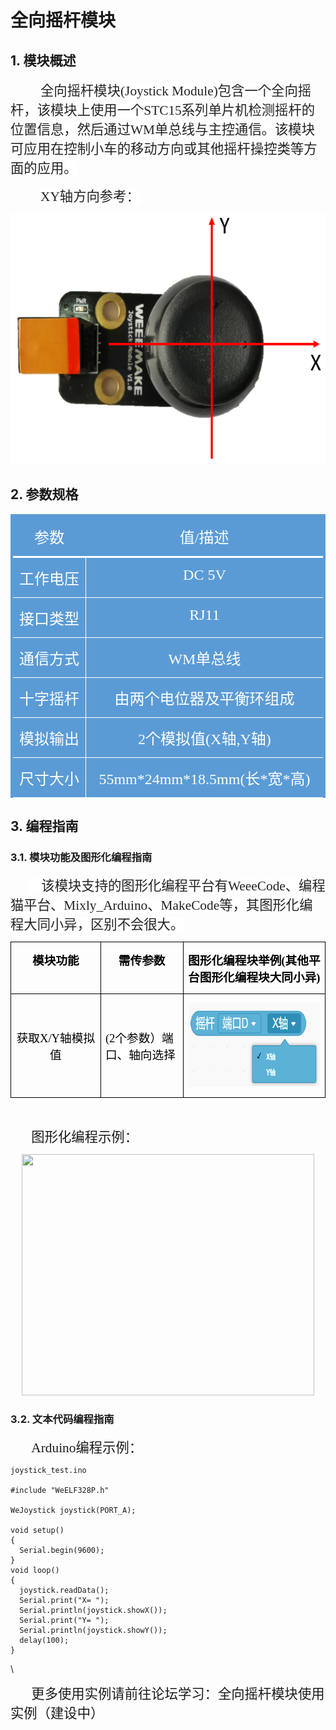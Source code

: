 # 全向摇杆模块 

## 1. 模块概述 

<html><body>

<p class=MsoNormal style='text-indent:36.0pt'><span style='font-size:16.0pt;
font-family:宋体;color:#222222;background:white'>全向摇杆模块<span lang=EN-US>(Joystick
Module)</span>包含一个全向摇杆，该模块上使用一个<span lang=EN-US>STC15</span>系列单片机检测摇杆的位置信息，然后通过<span
lang=EN-US>WM</span>单总线与主控通信。该模块可应用在控制小车的移动方向或其他摇杆操控类等方面的应用。</span></p>

<p class=MsoNormal style='text-indent:.5in'><span lang=ZH-CN style='font-size:
16.0pt;font-family:宋体;color:#222222;background:white'>XY轴方向参考：</span><span
style='font-size:16.0pt;font-family:宋体;color:#222222;background:white'><o:p></o:p></span></p>
</body></html>

  <p class=MsoNormal align=center style='text-align:center'><span lang=EN-US><img
  width=601 height=401 id="图片 1" src="docs\electronic_modules\rj11\joystick_module\20200303-171911.png"></span></p>

## 2. 参数规格

<div align=center>

<table class=MsoNormalTable border=0 cellspacing=0 cellpadding=0
 style='border-collapse:collapse'>
 <tr>
  <td width=172 valign=top style='width:129.0pt;border-top:solid #5B9BD5 3.0pt;
  border-left:solid #5B9BD5 3.0pt;border-bottom:solid white 2.25pt;border-right:
  none;background:#5B9BD5;padding:0cm 5.4pt 0cm 5.4pt'>
  <p class=MsoNormal align=center style='text-align:center'><span
  style='font-size:18.0pt;font-family:宋体;color:white'>参数</span></p>
  </td>
  <td width=462 valign=top style='width:346.5pt;border-top:solid #5B9BD5 3.0pt;
  border-left:none;border-bottom:solid white 2.25pt;border-right:solid #5B9BD5 3.0pt;
  background:#5B9BD5;padding:0cm 5.4pt 0cm 5.4pt'>
  <p class=MsoNormal align=center style='text-align:center'><span
  style='font-size:18.0pt;font-family:宋体;color:white'>值<span lang=EN-US>/</span>描述</span></p>
  </td>
 </tr>
 <tr>
  <td width=172 valign=top style='width:129.0pt;border-top:none;border-left:
  solid #5B9BD5 3.0pt;border-bottom:solid white 1.0pt;border-right:solid white 1.0pt;
  background:#5B9BD5;padding:0cm 5.4pt 0cm 5.4pt'>
  <p class=MsoNormal align=center style='text-align:center'><span
  style='font-size:18.0pt;font-family:宋体;color:white'>工作电压</span></p>
  </td>
  <td width=462 valign=top style='width:346.5pt;border-top:none;border-left:
  none;border-bottom:solid white 1.0pt;border-right:solid #5B9BD5 3.0pt;
  background:#5B9BD5;padding:0cm 5.4pt 0cm 5.4pt'>
  <p class=MsoNormal align=center style='text-align:center'><span lang=EN-US
  style='font-size:18.0pt;font-family:宋体;color:white'>DC 5V</span></p>
  </td>
 </tr>
 <tr>
  <td width=172 valign=top style='width:129.0pt;border-top:none;border-left:
  solid #5B9BD5 3.0pt;border-bottom:none;border-right:solid white 1.0pt;
  background:#5B9BD5;padding:0cm 5.4pt 0cm 5.4pt'>
  <p class=MsoNormal align=center style='text-align:center'><span
  style='font-size:18.0pt;font-family:宋体;color:white'>接口类型</span></p>
  </td>
  <td width=462 valign=top style='width:346.5pt;border:none;border-right:solid #5B9BD5 3.0pt;
  background:#5B9BD5;padding:0cm 5.4pt 0cm 5.4pt'>
  <p class=MsoNormal align=center style='text-align:center'><span lang=EN-US
  style='font-size:18.0pt;font-family:宋体;color:white'>RJ11</span></p>
  </td>
 </tr>
 <tr>
  <td width=172 valign=top style='width:129.0pt;border:solid white 1.0pt;
  border-left:solid #5B9BD5 3.0pt;background:#5B9BD5;padding:0cm 5.4pt 0cm 5.4pt'>
  <p class=MsoNormal align=center style='text-align:center'><span
  style='font-size:18.0pt;font-family:宋体;color:white'>通信方式</span></p>
  </td>
  <td width=462 valign=top style='width:346.5pt;border-top:solid white 1.0pt;
  border-left:none;border-bottom:solid white 1.0pt;border-right:solid #5B9BD5 3.0pt;
  background:#5B9BD5;padding:0cm 5.4pt 0cm 5.4pt'>
  <p class=MsoNormal align=center style='text-align:center'><span lang=EN-US
  style='font-size:18.0pt;font-family:宋体;color:white'>WM</span><span
  style='font-size:18.0pt;font-family:宋体;color:white'>单总线</span></p>
  </td>
 </tr>
 <tr>
  <td width=172 valign=top style='width:129.0pt;border-top:none;border-left:
  solid #5B9BD5 3.0pt;border-bottom:solid white 1.0pt;border-right:solid white 1.0pt;
  background:#5B9BD5;padding:0cm 5.4pt 0cm 5.4pt'>
  <p class=MsoNormal align=center style='text-align:center'><span
  style='font-size:18.0pt;font-family:宋体;color:white'>十字摇杆</span></p>
  </td>
  <td width=462 valign=top style='width:346.5pt;border-top:none;border-left:
  none;border-bottom:solid white 1.0pt;border-right:solid #5B9BD5 3.0pt;
  background:#5B9BD5;padding:0cm 5.4pt 0cm 5.4pt'>
  <p class=MsoNormal align=center style='text-align:center'><span
  style='font-size:18.0pt;font-family:宋体;color:white'>由两个电位器及平衡环组成</span></p>
  </td>
 </tr>
 <tr>
  <td width=172 valign=top style='width:129.0pt;border-top:none;border-left:
  solid #5B9BD5 3.0pt;border-bottom:none;border-right:solid white 1.0pt;
  background:#5B9BD5;padding:0cm 5.4pt 0cm 5.4pt'>
  <p class=MsoNormal align=center style='text-align:center'><span
  style='font-size:18.0pt;font-family:宋体;color:white'>模拟输出</span></p>
  </td>
  <td width=462 valign=top style='width:346.5pt;border:none;border-right:solid #5B9BD5 3.0pt;
  background:#5B9BD5;padding:0cm 5.4pt 0cm 5.4pt'>
  <p class=MsoNormal align=center style='text-align:center'><span lang=EN-US
  style='font-size:18.0pt;font-family:宋体;color:white'>2</span><span
  style='font-size:18.0pt;font-family:宋体;color:white'>个模拟值<span lang=EN-US>(X</span>轴<span
  lang=EN-US>,Y</span>轴<span lang=EN-US>)</span></span></p>
  </td>
 </tr>
 <tr>
  <td width=172 valign=top style='width:129.0pt;border:solid white 1.0pt;
  border-left:solid #5B9BD5 3.0pt;background:#5B9BD5;padding:0cm 5.4pt 0cm 5.4pt'>
  <p class=MsoNormal align=center style='text-align:center'><span
  style='font-size:18.0pt;font-family:宋体;color:white'>尺寸大小</span></p>
  </td>
  <td width=462 valign=top style='width:346.5pt;border-top:solid white 1.0pt;
  border-left:none;border-bottom:solid white 1.0pt;border-right:solid #5B9BD5 3.0pt;
  background:#5B9BD5;padding:0cm 5.4pt 0cm 5.4pt'>
  <p class=MsoNormal align=center style='text-align:center'><span lang=EN-US
  style='font-size:18.0pt;font-family:宋体;color:white'>55mm*24mm*18.5mm(</span><span
  style='font-size:18.0pt;font-family:宋体;color:white'>长<span lang=EN-US>*</span>宽<span
  lang=EN-US>*</span>高<span lang=EN-US>)</span></span></p>
  </td>
 </tr>
</table>
</div>
</body></html>

## 3. 编程指南 

### 3.1. 模块功能及图形化编程指南

<p class=MsoNormal style='text-indent:21.0pt'><span lang=EN-US
style='font-size:16.0pt;font-family:华文楷体;color:#222222;background:white'>&nbsp;&nbsp;&nbsp;
</span><span style='font-size:16.0pt;font-family:宋体;color:#222222;background:
white'>该模块支持的图形化编程平台有<span lang=EN-US><span style='box-sizing: border-box;
font-variant-ligatures: normal;font-variant-caps: normal;orphans: 2;text-align:
start;widows: 2;-webkit-text-stroke-width: 0px;text-decoration-style: initial;
text-decoration-color: initial;word-spacing:0px'>WeeeCode</span></span><span
style='box-sizing: border-box;font-variant-ligatures: normal;font-variant-caps: normal;
orphans: 2;text-align:start;widows: 2;-webkit-text-stroke-width: 0px;
text-decoration-style: initial;text-decoration-color: initial;word-spacing:
0px'>、编程猫平台、</span><span lang=EN-US><span style='box-sizing: border-box;
font-variant-ligatures: normal;font-variant-caps: normal;orphans: 2;text-align:
start;widows: 2;-webkit-text-stroke-width: 0px;text-decoration-style: initial;
text-decoration-color: initial;word-spacing:0px'>Mixly_Arduino</span></span><span
style='box-sizing: border-box;font-variant-ligatures: normal;font-variant-caps: normal;
orphans: 2;text-align:start;widows: 2;-webkit-text-stroke-width: 0px;
text-decoration-style: initial;text-decoration-color: initial;word-spacing:
0px'>、</span><span lang=EN-US><span style='box-sizing: border-box;font-variant-ligatures: normal;
font-variant-caps: normal;orphans: 2;text-align:start;widows: 2;-webkit-text-stroke-width: 0px;
text-decoration-style: initial;text-decoration-color: initial;word-spacing:
0px'>MakeCode</span></span><span style='box-sizing: border-box;font-variant-ligatures: normal;
font-variant-caps: normal;orphans: 2;text-align:start;widows: 2;-webkit-text-stroke-width: 0px;
text-decoration-style: initial;text-decoration-color: initial;word-spacing:
0px'>等，其图形化编程大同小异，区别不会很大。</span></span></p>

<div align=center>
<table class=MsoNormalTable border=0 cellspacing=0 cellpadding=0
 style='border-collapse:collapse'>
 <tr>
  <td width=257 valign=top style='width:192.65pt;border:solid windowtext 1.0pt;
  padding:0cm 5.4pt 0cm 5.4pt'>
  <p class=MsoNormal align=center style='text-align:center'><b><span
  style='font-size:14.0pt;font-family:华文楷体;color:black;background:white'>模块功能</span></b></p>
  </td>
  <td width=223 valign=top style='width:166.95pt;border:solid windowtext 1.0pt;
  border-left:none;padding:0cm 5.4pt 0cm 5.4pt'>
  <p class=MsoNormal align=center style='text-align:center'><b><span
  style='font-size:14.0pt;font-family:华文楷体;color:black;background:white'>需传参数</span></b></p>
  </td>
  <td width=462 valign=top style='width:346.5pt;border:solid windowtext 1.0pt;
  border-left:none;padding:0cm 5.4pt 0cm 5.4pt'>
  <p class=MsoNormal align=center style='text-align:center'><b><span
  style='font-size:14.0pt;font-family:华文楷体;color:black;background:white'>图形化编程块举例<span
  lang=EN-US><span style='box-sizing: border-box'>(</span></span><span
  style='box-sizing: border-box'>其他平台图形化编程块大同小异</span><span lang=EN-US><span
  style='box-sizing: border-box'>)</span></span></span></b></p>
  </td>
 </tr>
 <tr>
  <td width=257 style='width:192.65pt;border:solid windowtext 1.0pt;border-top:
  none;padding:0cm 5.4pt 0cm 5.4pt'>
  <p class=MsoNormal align=center style='text-align:center'><span
  style='font-size:14.0pt;font-family:华文楷体;color:black;background:white'>获取<span
  lang=EN-US>X/Y</span>轴模拟值</span></p>
  </td>
  <td width=223 style='width:166.95pt;border-top:none;border-left:none;
  border-bottom:solid windowtext 1.0pt;border-right:solid windowtext 1.0pt;
  padding:0cm 5.4pt 0cm 5.4pt'>
  <p class=MsoNormal><span lang=EN-US style='font-size:14.0pt;font-family:华文楷体;
  color:black;background:white'>(2</span><span style='font-size:14.0pt;
  font-family:华文楷体;color:black;background:white'><span style='box-sizing: border-box;
  font-variant-ligatures: normal;font-variant-caps: normal;orphans: 2;
  widows: 2;-webkit-text-stroke-width: 0px;text-decoration-style: initial;
  text-decoration-color: initial;word-spacing:0px'>个参数）端口、轴向选择</span></span></p>
  </td>
  <td width=462 valign=top style='width:346.5pt;border-top:none;border-left:
  none;border-bottom:solid windowtext 1.0pt;border-right:solid windowtext 1.0pt;
  padding:0cm 5.4pt 0cm 5.4pt'>
  <p class=MsoNormal align=center style='text-align:center'><span lang=EN-US><img
  width=310 height=134 id="图片 1" src="docs\electronic_modules\rj11\joystick_module\20200224-165559.png"></span></p>
  </td>
 </tr>
</table>


</div>
<p class=MsoNormal align=center style='text-align:center;text-indent:21.0pt'>&nbsp;</p>

<p class=MsoNormal style='text-indent:21.0pt'><span style='font-size:16.0pt;
font-family:华文楷体'>&nbsp;</span><span lang=ZH-CN style='font-size:16.0pt;
font-family:宋体'>图形化编程示例：</span></p>
</body></html>

  <p class=MsoNormal align=center style='text-align:center'><span lang=EN-US><img
  width=468 height=386 id="图片 1" src="docs\electronic_modules\rj11\joystick_module\	20200224-170000.png"></span></p>

### 3.2. 文本代码编程指南

<html><body>

<p class=MsoNormal style='text-indent:21.0pt'><span style='font-size:16.0pt;
font-family:华文楷体'>&nbsp;</span><span lang=ZH-CN style='font-size:16.0pt;
font-family:宋体'>Arduino编程示例：</span></p>

</body></html>

```
joystick_test.ino

#include "WeELF328P.h"

WeJoystick joystick(PORT_A);

void setup()
{  
  Serial.begin(9600);
}
void loop() 
{
  joystick.readData();
  Serial.print("X= ");
  Serial.println(joystick.showX());
  Serial.print("Y= ");
  Serial.println(joystick.showY());
  delay(100);
}
```

</sxh>

\\
<html><body>
<p class=MsoNormal style='text-indent:21.0pt'><span style='font-size:16.0pt;
font-family:华文楷体'>&nbsp;</span><span lang=ZH-CN style='font-size:16.0pt;
font-family:宋体'>更多使用实例请前往论坛学习：全向摇杆模块使用实例（建设中）</span></p>
</body></html>